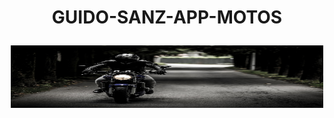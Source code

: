 <h1 align="center">
  <p align="center">GUIDO-SANZ-APP-MOTOS</p>
  <img src="https://github.com/guido-sanz/guido-sanz-parcial1/blob/main/img/triumph.jpg" width="500" height="100" alt="Moto">
</h1>

